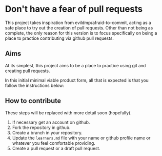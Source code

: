 # Don't have a fear of pull requests

This project takes inspiration from evildmp/afraid-to-commit, acting as a safe
place to try out the creation of pull requests. Other than not being as
complete, the only reason for this version is to focus specifically on being a
place to practice contributing via github pull requests.

## Aims

At its simplest, this project aims to be a place to practice using git and
creating pull requests.

In this initial minimal viable product form, all that is expected is that you
follow the instructions below:

## How to contribute

These steps will be replaced with more detail soon (hopefully).

 1. If necessary get an account on github.
 1. Fork the repository in github.
 1. Create a branch in your repository.
 1. Update the `learners.md` file with your name or github profile name or
    whatever you feel comfortable providing.
 1. Create a pull request or a draft pull request.
